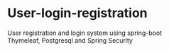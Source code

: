 # User-login-registration

User registration and login system using spring-boot  
Thymeleaf, Postgresql and Spring Security
